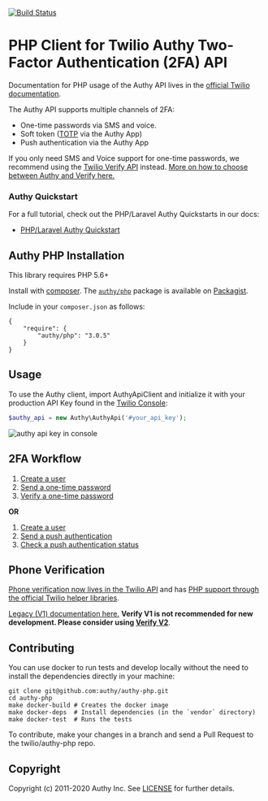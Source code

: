 [![Build Status](https://travis-ci.org/twilio/authy-php.svg?branch=master)](https://travis-ci.org/twilio/authy-php)

# PHP Client for Twilio Authy Two-Factor Authentication (2FA) API

Documentation for PHP usage of the Authy API lives in the [official Twilio documentation](https://www.twilio.com/docs/authy/api/).

The Authy API supports multiple channels of 2FA:
* One-time passwords via SMS and voice.
* Soft token ([TOTP](https://www.twilio.com/docs/glossary/totp) via the Authy App)
* Push authentication via the Authy App

If you only need SMS and Voice support for one-time passwords, we recommend using the [Twilio Verify API](https://www.twilio.com/docs/verify/api) instead. [More on how to choose between Authy and Verify here.](https://www.twilio.com/docs/verify/authy-vs-verify)

### Authy Quickstart

For a full tutorial, check out the PHP/Laravel Authy Quickstarts in our docs:
* [PHP/Laravel Authy Quickstart](https://www.twilio.com/docs/authy/quickstart/two-factor-authentication-php-laravel)

## Authy PHP Installation

This library requires PHP 5.6+

Install with [composer](https://www.twilio.com/docs/usage/tutorials/how-to-set-up-your-php-development-environment). The [`authy/php`](http://packagist.org/packages/authy/php) package is available on [Packagist](https://packagist.org/packages/authy/php).

Include in your `composer.json` as follows:

	{
	    "require": {
	        "authy/php": "3.0.5"
	    }
	}

## Usage

To use the Authy client, import AuthyApiClient and initialize it with your production API Key found in the [Twilio Console](https://www.twilio.com/console/authy/applications/):

```php
$authy_api = new Authy\AuthyApi('#your_api_key');
```

![authy api key in console](https://s3.amazonaws.com/com.twilio.prod.twilio-docs/images/account-security-api-key.width-800.png)

## 2FA Workflow

1. [Create a user](https://www.twilio.com/docs/authy/api/users#enabling-new-user)
2. [Send a one-time password](https://www.twilio.com/docs/authy/api/one-time-passwords)
3. [Verify a one-time password](https://www.twilio.com/docs/authy/api/one-time-passwords#verify-a-one-time-password)

**OR**

1. [Create a user](https://www.twilio.com/docs/authy/api/users#enabling-new-user)
2. [Send a push authentication](https://www.twilio.com/docs/authy/api/push-authentications)
3. [Check a push authentication status](https://www.twilio.com/docs/authy/api/push-authentications#check-approval-request-status)


## <a name="phone-verification"></a>Phone Verification

[Phone verification now lives in the Twilio API](https://www.twilio.com/docs/verify/api) and has [PHP support through the official Twilio helper libraries](https://www.twilio.com/docs/libraries/php). 

[Legacy (V1) documentation here.](verify-legacy-v1.md) **Verify V1 is not recommended for new development. Please consider using [Verify V2](https://www.twilio.com/docs/verify/api)**.

## Contributing

You can use docker to run tests and develop locally without the need to install the dependencies directly in your machine:

```
git clone git@github.com:authy/authy-php.git
cd authy-php
make docker-build # Creates the docker image
make docker-deps  # Install dependencies (in the `vendor` directory)
make docker-test  # Runs the tests
```

To contribute, make your changes in a branch and send a Pull Request to the twilio/authy-php repo.

## Copyright

Copyright (c) 2011-2020 Authy Inc. See [LICENSE](https://github.com/twilio/authy-php/blob/master/LICENSE) for further details.
